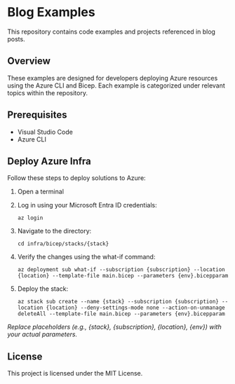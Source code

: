 # Blog Examples

This repository contains code examples and projects referenced in blog posts.

## Overview

These examples are designed for developers deploying Azure resources using the Azure CLI and Bicep. Each example is categorized under relevant topics within the repository.

## Prerequisites

- Visual Studio Code
- Azure CLI

## Deploy Azure Infra

Follow these steps to deploy solutions to Azure:

1. Open a terminal
2. Log in using your Microsoft Entra ID credentials:

    ```shell
    az login
    ```

3. Navigate to the directory:

    ```shell
    cd infra/bicep/stacks/{stack}
    ```

4. Verify the changes using the what-if command:

    ```shell
    az deployment sub what-if --subscription {subscription} --location {location} --template-file main.bicep --parameters {env}.bicepparam
    ```

5. Deploy the stack:

    ```shell
    az stack sub create --name {stack} --subscription {subscription} --location {location} --deny-settings-mode none --action-on-unmanage deleteAll --template-file main.bicep --parameters {env}.bicepparam
    ```

*Replace placeholders (e.g., {stack}, {subscription}, {location}, {env}) with your actual parameters.*

## License

This project is licensed under the MIT License.
